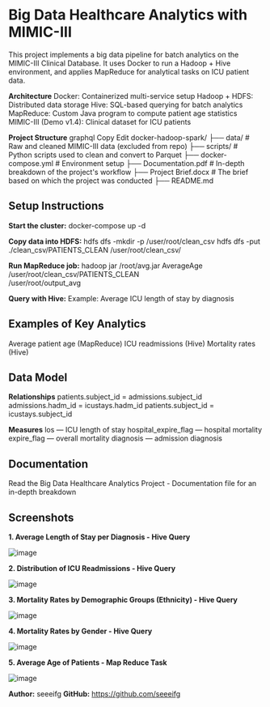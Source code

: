 # Big Data Healthcare Analytics with MIMIC-III
This project implements a big data pipeline for batch analytics on the MIMIC-III Clinical Database. It uses Docker to run a Hadoop + Hive environment, and applies MapReduce for analytical tasks on ICU patient data.

**Architecture**
Docker: Containerized multi-service setup
Hadoop + HDFS: Distributed data storage
Hive: SQL-based querying for batch analytics
MapReduce: Custom Java program to compute patient age statistics
MIMIC-III (Demo v1.4): Clinical dataset for ICU patients

**Project Structure**
graphql
Copy
Edit
docker-hadoop-spark/
├── data/                   # Raw and cleaned MIMIC-III data (excluded from repo)
├── scripts/                # Python scripts used to clean and convert to Parquet
├── docker-compose.yml      # Environment setup
├── Documentation.pdf       # In-depth breakdown of the project's workflow
├── Project Brief.docx      # The brief based on which the project was conducted
├── README.md

## Setup Instructions

**Start the cluster:**
docker-compose up -d

**Copy data into HDFS:**
hdfs dfs -mkdir -p /user/root/clean_csv
hdfs dfs -put ./clean_csv/PATIENTS_CLEAN /user/root/clean_csv/

**Run MapReduce job:**
hadoop jar /root/avg.jar AverageAge \
  /user/root/clean_csv/PATIENTS_CLEAN \
  /user/root/output_avg
  
**Query with Hive:**
Example: Average ICU length of stay by diagnosis

## Examples of Key Analytics
Average patient age (MapReduce)
ICU readmissions (Hive)
Mortality rates (Hive)

## Data Model

**Relationships**
patients.subject_id = admissions.subject_id
admissions.hadm_id = icustays.hadm_id
patients.subject_id = icustays.subject_id

**Measures**
los — ICU length of stay
hospital_expire_flag — hospital mortality
expire_flag — overall mortality
diagnosis — admission diagnosis

## Documentation
Read the Big Data Healthcare Analytics Project - Documentation file for an in-depth breakdown

## Screenshots

**1. Average Length of Stay per Diagnosis - Hive Query**

![image](https://github.com/user-attachments/assets/e385ef81-965f-40c4-b417-5c934ba58b89)

**2. Distribution of ICU Readmissions - Hive Query**

![image](https://github.com/user-attachments/assets/c5b02b05-ee6f-4c69-a864-ddf34cde8476)

**3. Mortality Rates by Demographic Groups (Ethnicity) - Hive Query**

![image](https://github.com/user-attachments/assets/e5274175-6a8e-4746-8432-a60d620e17be)

**4. Mortality Rates by Gender - Hive Query**

![image](https://github.com/user-attachments/assets/df0b077c-0552-4c78-8005-1652355cabfa)

**5. Average Age of Patients - Map Reduce Task**

![image](https://github.com/user-attachments/assets/8a79a939-e468-42ce-8ee6-8c2b64cd2097)

**Author:** seeeifg
**GitHub:** https://github.com/seeeifg
